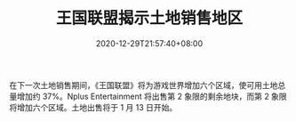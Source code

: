 ﻿---
title: "王国联盟揭示土地销售地区"
date: 2020-12-29T21:57:40+08:00
lastmod: 2020-12-29T16:45:40+08:00
draft: false
authors: ["Wenda"]
description: "在下一次土地销售期间，《王国联盟》将为游戏世界增加六个区域，使可用土地总量增加约 37%。Nplus Entertainment 将出售第 2 象限的剩余地块，而第 2 象限将增加六个区域。土地出售将于 1 月 13 日开始。"
featuredImage: "league-of-kingdoms-reveals-land-sale-regions.png"
tags: ["Strategy Game","策略游戏","Play to Earn"]
categories: ["news"]
news: ["策略游戏"]
weight: 
lightgallery: true
pinned: false
recommend: false
recommend1: false
---

在下一次土地销售期间，《王国联盟》将为游戏世界增加六个区域，使可用土地总量增加约 37%。Nplus Entertainment 将出售第 2 象限的剩余地块，而第 2 象限将增加六个区域。土地出售将于 1 月 13 日开始。

<!--more-->

